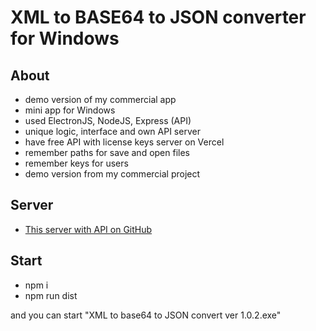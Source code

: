 # XML to BASE64 to JSON converter for Windows

## About

- demo version of my commercial app
- mini app for Windows
- used ElectronJS, NodeJS, Express (API)
- unique logic, interface and own API server
- have free API with license keys server on Vercel
- remember paths for save and open files
- remember keys for users
- demo version from my commercial project

## Server

- [This server with API on GitHub](https://github.com/aemorozov/demo-server-for-the-xml-to-json-convert)

## Start

- npm i
- npm run dist

and you can start "XML to base64 to JSON convert ver 1.0.2.exe"
